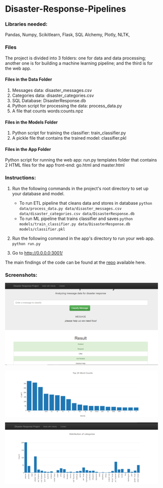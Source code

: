 # Disaster-Response-Pipelines

 ### Libraries needed:

Pandas,
Numpy,
Scikitlearn,
Flask,
SQL Alchemy,
Plotly,
NLTK,


### Files
The project is divided into 3 folders: one for data and data processing; another one is for building a machine learning pipeline; and the third is for the web app.

#### Files in the Data Folder
1. Messages data: disaster_messages.csv
2. Categories data: disaster_categories.csv
3. SQL Database: DisasterResponse.db
4. Python script for processing the data: process_data.py
5. A file that counts words:counts.npz
#### Files in the Models Folder

1. Python script for training the classifier: train_classifier.py
2. A pickle file that contains the trained model: classifier.pkl
#### Files in the App Folder
Python script for running the web app: run.py
templates folder that contains 2 HTML files for the app front-end: go.html and master.html

### Instructions:
1. Run the following commands in the project's root directory to set up your database and model.

    - To run ETL pipeline that cleans data and stores in database
        `python data/process_data.py data/disaster_messages.csv data/disaster_categories.csv data/DisasterResponse.db`
    - To run ML pipeline that trains classifier and saves
        `python models/train_classifier.py data/DisasterResponse.db models/classifier.pkl`

2. Run the following command in the app's directory to run your web app.
    `python run.py`

3. Go to http://0.0.0.0:3001/

The main findings of the code can be found at the [repo](https://github.com/VenkteshSahu22/Disaster-Response-Pipelines/) available here.


### Screenshots:



![Alt text](https://github.com/VenkteshSahu22/Disaster-Response-Pipelines/blob/master/Screenshot%20(29).png)


![Alt text](https://github.com/VenkteshSahu22/Disaster-Response-Pipelines/blob/master/Screenshot%20(28).png)

![Alt text](https://github.com/VenkteshSahu22/Disaster-Response-Pipelines/blob/master/Screenshot%20(27).png)
